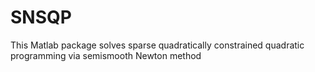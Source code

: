 # SNSQP
This Matlab package solves sparse quadratically constrained quadratic programming via semismooth Newton method
